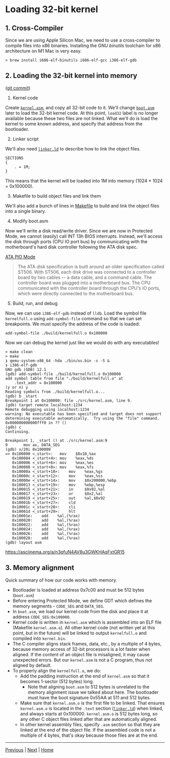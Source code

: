 # Loading 32-bit kernel

## 1. Cross-Compiler

Since we are using Apple Silicon Mac, we need to use a cross-compiler to compile files into x86 binaries. Installing the GNU _binutils_ toolchain for x86 architecture on M1 Mac is very easy.

```shell
> brew install i686-elf-binutils i686-elf-gcc i386-elf-gdb
```

## 2. Loading the 32-bit kernel into memory

([git commit](https://github.com/taikiy/kernel/commit/9ada2f4b0606508ff5c1a163e83da0f5d0e57527))

1. Kernel code

Create [`kernel.asm`](../src/kernel.asm), and copy all 32-bit code to it. We'll change [`boot.asm`](../src/boot/boot.asm) later to load the 32-bit kernel code. At this point, `load32` label is no longer available because these two files are not linked. What we'll do is load the kernel to some known address, and specify that address from the bootloader.

2. Linker script

We'll also need [`linker.ld`](../src/linker.ld) to describe how to link the object files.

```
SECTIONS
{
    . = 1M;
}
```

This means that the kernel will be loaded into 1M into memory (1024 \* 1024 = 0x100000).

3. Makefile to build object files and link them

We'll also add a bunch of lines in [Makefile](../Makefile) to build and link the object files into a single binary.

4. Modify boot.asm

Now we'll write a disk read/write driver. Since we are now in Protected Mode, we cannot (easily) call INT 13h BIOS interrupts. Instead, we'll access the disk through ports (CPU IO port bus) by communicating with the motherboard's hard disk controller following the ATA disk spec.

[ATA PIO Mode](https://wiki.osdev.org/ATA_PIO_Mode)

> The ATA disk specification is built around an older specification called ST506. With ST506, each disk drive was connected to a controller board by two cables -- a data cable, and a command cable. The controller board was plugged into a motherboard bus. The CPU communicated with the controller board through the CPU's IO ports, which were directly connected to the motherboard bus.

5. Build, run, and debug

Now, we can use `i386-elf-gdb` instead of `lldb`. Load the symbol file `kernelfull.o` using `add-symbol-file` command so that we can set breakpoints. We must specify the address of the code is loaded:

`add-symbol-file ./build/kernelfull.o 0x100000`

Now we can debug the kernel just like we would do with any executables!

```shell
> make clean
> make
❯ qemu-system-x86_64 -hda ./bin/os.bin -s -S &
❯ i386-elf-gdb
GNU gdb (GDB) 12.1
(gdb) add-symbol-file ./build/kernelfull.o 0x100000
add symbol table from file "./build/kernelfull.o" at
	.text_addr = 0x100000
(y or n) y
Reading symbols from ./build/kernelfull.o...
(gdb) b _start
Breakpoint 1 at 0x100000: file ./src/kernel.asm, line 9.
(gdb) target remote localhost:1234
Remote debugging using localhost:1234
warning: No executable has been specified and target does not support
determining executable automatically.  Try using the "file" command.
0x000000000000fff0 in ?? ()
(gdb) c
Continuing.

Breakpoint 1, _start () at ./src/kernel.asm:9
9	    mov ax, DATA_SEG
(gdb) x/20i 0x100000
=> 0x100000 <_start>:	mov    $0x10,%ax
   0x100004 <_start+4>:	mov    %eax,%ds
   0x100006 <_start+6>:	mov    %eax,%es
   0x100008 <_start+8>:	mov    %eax,%fs
   0x10000a <_start+10>:	mov    %eax,%gs
   0x10000c <_start+12>:	mov    %eax,%ss
   0x10000e <_start+14>:	mov    $0x200000,%ebp
   0x100013 <_start+19>:	mov    %ebp,%esp
   0x100015 <_start+21>:	in     $0x92,%al
   0x100017 <_start+23>:	or     $0x2,%al
   0x100019 <_start+25>:	out    %al,$0x92
   0x10001b <_start+27>:	cld
   0x10001c <_start+28>:	cli
   0x10001d <_start+29>:	hlt
   0x10001e:	add    %al,(%rax)
   0x100020:	add    %al,(%rax)
   0x100022:	add    %al,(%rax)
   0x100024:	add    %al,(%rax)
   0x100026:	add    %al,(%rax)
   0x100028:	add    %al,(%rax)
(gdb) layout asm
```

https://asciinema.org/a/n3qfuN4AV8u3GWKHAqFxtGR15

## 3. Memory alignment

Quick summary of how our code works with memory.

- Bootloader is loaded at address 0x7c00 and must be 512 bytes (`boot.asm`)
- Before entering Protected Mode, we define GDT which defines the memory segments - `CODE_SEG` and `DATA_SEG`.
- In `boot.asm`, we load our kernel code from the disk and place it at address `CODE_SEG:0x100000`.
- Kernel code is written in `kernel.asm` which is assembled into an ELF file (Makefile `kernel.asm.o`). All other kernel code (not written yet at this point, but in the future) will be linked to output `kernelfull.o` and compiled into `kernel.bin`.
- The C compiler aligns stack frames, data, etc., by a multiple of 4 bytes, because memory access of 32-bit processors is a lot faster when aligned. If the content of an object file is misaligned, it may cause unexpected errors. But our `kernel.asm` is not a C program, thus not aligned by default.
- To properly align the `kernelfull.o`, we do:
  - Add the padding instruction at the end of `kernel.asm` so that it becomes 1-sector (512 bytes) long.
    - Note that aligning `boot.asm` to 512 bytes is unrelated to the memory alignment issue we talked about here. The bootloader must have the boot signature 0x55AA at 511 and 512 bytes.
  - Make sure that `kernel.asm.o` is the first file to be linked. That ensures `kernel.asm.o` is located in the `.text` section ([`linker.ld`](../src/linker.ld)) when linked, and always starts at 0x100000. `kernel.asm.o` is 512 bytes long, so any other C object files linked after that are automatically aligned.
  - In other kernel assembly files, specify `.asm` section so that they are linked at the end of the object file. If the assembled code is not a multiple of 4 bytes, that's okay because those files are at the end.

---

[Previous](./2_protected_mode.md) | [Next](./4_writing_kernel_in_C.md) | [Home](../README.md)
